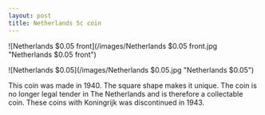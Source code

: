 ```yaml
---
layout: post
title: Netherlands 5c coin
---
```


![Netherlands $0.05 front](/images/Netherlands $0.05 front.jpg "Netherlands $0.05 front")

![Netherlands $0.05](/images/Netherlands $0.05.jpg "Netherlands $0.05")

This coin was made in 1940. The square shape makes it unique.
The coin is no longer legal tender in The Netherlands and is therefore a collectable coin.
These coins with Koningrijk was discontinued in 1943.  